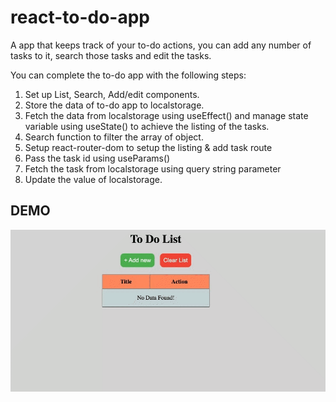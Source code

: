 # react-to-do-app

A app that keeps track of your to-do actions, you can add any number of tasks to it, search those tasks and edit the tasks.

You can complete the to-do app with the following steps:

1. Set up List, Search, Add/edit components.
2. Store the data of to-do app to localstorage.
3. Fetch the data from localstorage using useEffect() and manage state variable using useState() to achieve the listing of the tasks.
4. Search function to filter the array of object.
5. Setup react-router-dom to setup the listing & add task route
6. Pass the task id using useParams()
7. Fetch the task from localstorage using query string parameter
8. Update the value of localstorage.

## DEMO

![Screenshot of a demo](/src/assets/images/react-todo-app.gif)
